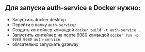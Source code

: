 ## Для запуска auth-service в Docker нужно:

- Запустить docker desktop
- Перейти в папку `auth-service/`
- Создать контейнер командой `docker build -t auth-service .`
- Запустить контейнер на порте 9080 командой
  `docker run -p 9080:9080 auth-service`
- обязательно запускать gateway 